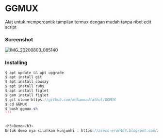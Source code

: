 # GGMUX
Alat untuk mempercantik tampilan termux dengan mudah tanpa ribet edit script

<h3>Screenshot</h3>

![IMG_20200803_085140](https://user-images.githubusercontent.com/46747652/89138709-a03db300-d566-11ea-854e-7cfcadf9406d.jpg)

<h3>Installing</h3>

```java
$ apt update && apt upgrade
$ apt install git
$ apt install cowsay
$ apt install ruby
$ apt install figlet
$ gem install figlet
$ git clone https://github.com/muhammadfathul/GGMUX
$ cd GGMUX
$ bash ggmux.sh
'''


<h3>Demo</h3>
Untuk demo nya silahkan kunjunhi : https://asecc-eror404.blogspot.com/2019/03/assalamualaikum.html?m=1
